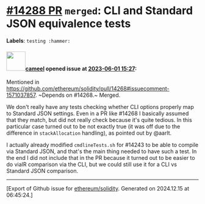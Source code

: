# [\#14288 PR](https://github.com/ethereum/solidity/pull/14288) `merged`: CLI and Standard JSON equivalence tests
**Labels**: `testing :hammer:`


#### <img src="https://avatars.githubusercontent.com/u/137030?v=4" width="50">[cameel](https://github.com/cameel) opened issue at [2023-06-01 15:27](https://github.com/ethereum/solidity/pull/14288):

Mentioned in https://github.com/ethereum/solidity/pull/14268#issuecomment-1571037857.
~Depends on #14268.~ Merged.

We don't really have any tests checking whether CLI options properly map to Standard JSON settings. Even in a PR like #14268 I basically assumed that they match, but did not really check because it's quite tedious. In this particular case turned out to be not exactly true (it was off due to the difference in `stackAllocation` handling), as pointed out by @aarlt.

I actually already modified `cmdlineTests.sh` for #14243 to be able to compile via Standard JSON, and that's the main thing needed to have such a test. In the end I did not include that in the PR because it turned out to be easier to do viaIR comparison via the CLI, but we could still use it for a CLI vs Standard JSON comparison.




-------------------------------------------------------------------------------



[Export of Github issue for [ethereum/solidity](https://github.com/ethereum/solidity). Generated on 2024.12.15 at 06:45:24.]
